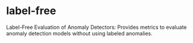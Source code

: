 # label-free
Label-Free Evaluation of Anomaly Detectors:
Provides metrics to evaluate anomaly detection models without using labeled anomalies.
